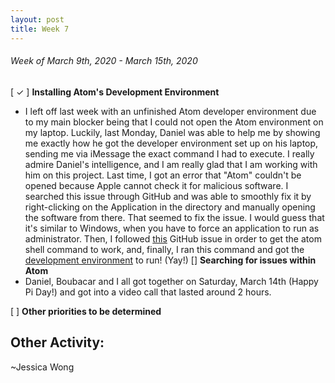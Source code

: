 ```yaml
---
layout: post
title: Week 7
---
```


###### Week of March 9th, 2020 - March 15th, 2020 

[ ✓ ] **Installing Atom's Development Environment** 
-  I left off last week with an unfinished Atom developer environment due to my main blocker being that I could not open the Atom environment on my laptop. Luckily, last Monday, Daniel was able to help me by showing me exactly how he got the developer environment set up on his laptop, sending me via iMessage the exact command I had to execute. I really admire Daniel's intelligence, and I am really glad that I am working with him on this project. Last time, I got an error that "Atom" couldn't be opened because Apple cannot check it for malicious software. I searched this issue through GitHub and was able to smoothly fix it by right-clicking on the Application in the directory and manually opening the software from there. That seemed to fix the issue. I would guess that it's similar to Windows, when you have to force an application to run as administrator. Then, I followed [this](https://github.com/dwyl/start-here/issues/19) GitHub issue in order to get the atom shell command to work, and, finally, I ran this command and got the [development environment](https://i.imgur.com/CgqfTs2.png) to run! (Yay!)
[] **Searching for issues within Atom**
- Daniel, Boubacar and I all got together on Saturday, March 14th (Happy Pi Day!) and got into a video call that lasted around 2 hours. 

[ ] **Other priorities to be determined**

**Other Activity**: 
-

~Jessica Wong
